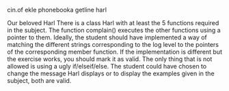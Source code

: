 cin.of ekle phonebooka
getline harl


Our beloved Harl
There is a class Harl with at least the 5 functions required in the subject.
The function complain() executes the other functions using a pointer to them.
Ideally, the student should have implemented a way of matching the different
strings corresponding to the log level to the pointers of the corresponding
member function.
If the implementation is different but the exercise works, you should mark
it as valid. The only thing that is not allowed is using a ugly if/elseif/else.
The student could have chosen to change the message Harl displays or to
display the examples given in the subject, both are valid.
